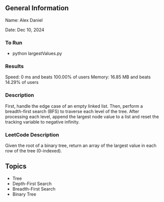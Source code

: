 ## General Information
Name: Alex Daniel

Date: Dec 10, 2024

### To Run
- python largestValues.py 

### Results
Speed: 0 ms and beats 100.00% of users
Memory: 16.85 MB and beats 14.29% of users

### Description
First, handle the edge case of an empty linked list. Then, perform a breadth-first search (BFS) to traverse each level of the tree. After processing each level, append the largest node value to a list and reset the tracking variable to negative infinity.

### LeetCode Description
Given the root of a binary tree, return an array of the largest value in each row of the tree (0-indexed).

## Topics
- Tree
- Depth-First Search
- Breadth-First Search
- Binary Tree